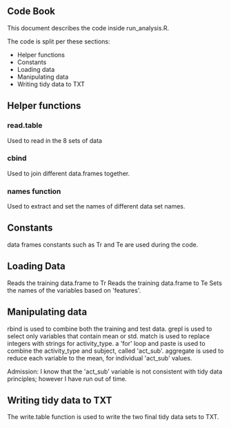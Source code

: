 
## Code Book

This document describes the code inside run_analysis.R.

The code is split per these sections:

 * Helper functions
 * Constants
 * Loading data
 * Manipulating data
 * Writing tidy data to TXT


## Helper functions

### read.table
Used to read in the 8 sets of data

### cbind
Used to join different data.frames together. 

### names function
Used to extract and set the names of different data set names. 

## Constants
data frames constants such as Tr and Te are used during the code. 

## Loading Data 
Reads the training data.frame to Tr
Reads the training data.frame to Te
Sets the names of the variables based on 'features'. 

## Manipulating data 
rbind is used to combine both the training and test data.
grepl is used to select only variables that contain mean or std. 
match is used to replace integers with strings for activity_type. 
a 'for' loop and paste is used to combine the activity_type and subject, called 'act_sub'.
aggregate is used to reduce each variable to the mean, for individual 'act_sub' values.

Admission: I know that the 'act_sub' variable is not consistent with tidy data principles; however I have run out of time. 

## Writing tidy data to TXT
The write.table function is used to write the two final tidy data sets to TXT. 
